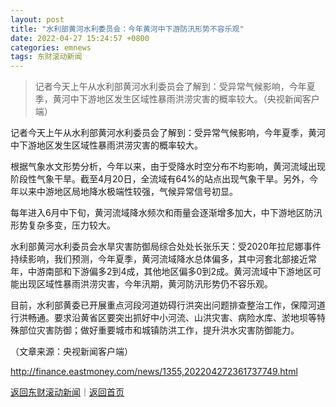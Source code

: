 ```yaml
---
layout: post
title: "水利部黄河水利委员会：今年黄河中下游防汛形势不容乐观"
date: 2022-04-27 15:24:57 +0800
categories: emnews
tags: 东财滚动新闻
---
```

> 记者今天上午从水利部黄河水利委员会了解到：受异常气候影响，今年夏季，黄河中下游地区发生区域性暴雨洪涝灾害的概率较大。（央视新闻客户端）

<p>记者今天上午从水利部黄河水利委员会了解到：受异常气候影响，今年夏季，黄河中下游地区发生区域性暴雨洪涝灾害的概率较大。</p><p>根据气象水文形势分析，今年以来，由于受降水时空分布不均影响，黄河流域出现阶段性气象干旱。截至4月20日，全流域有64%的站点出现气象干旱。另外，今年以来中游地区局地降水极端性较强，气候异常信号初显。</p><p>每年进入6月中下旬，黄河流域降水频次和雨量会逐渐增多加大，中下游地区防汛形势复杂多变，压力较大。</p><p>水利部黄河水利委员会水旱灾害防御局综合处处长张乐天：受2020年拉尼娜事件持续影响，我们预测，今年夏季，黄河流域降水总体偏多，其中河套北部接近常年，中游南部和下游偏多2到4成，其他地区偏多0到2成。黄河流域中下游地区可能出现区域性暴雨洪涝灾害，今年汛期，黄河防汛形势仍不容乐观。</p><p>目前，水利部黄委已开展重点河段河道妨碍行洪突出问题排查整治工作，保障河道行洪畅通。要求沿黄省区要突出抓好中小河流、山洪灾害、病险水库、淤地坝等特殊部位灾害防御；做好重要城市和城镇防洪工作，提升洪水灾害防御能力。</p><p class="em_media">（文章来源：央视新闻客户端）</p>

<http://finance.eastmoney.com/news/1355,202204272361737749.html>

[返回东财滚动新闻](//finews.withounder.com/emnews/)｜[返回首页](//finews.withounder.com/)